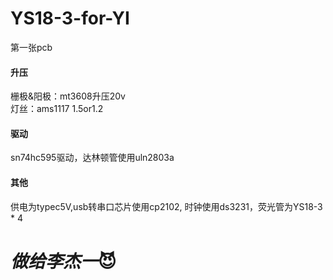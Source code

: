 # YS18-3-for-YI
第一张pcb  
#### 升压  
栅极&阳极：mt3608升压20v  
灯丝：ams1117 1.5or1.2  

#### 驱动  
sn74hc595驱动，达林顿管使用uln2803a  
 
#### 其他  
供电为typec5V,usb转串口芯片使用cp2102,
时钟使用ds3231，荧光管为YS18-3 * 4  

# ***做给李杰一***:smiling_imp:
